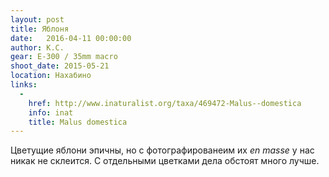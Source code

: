 ```yaml
---
layout: post
title: Яблоня
date:   2016-04-11 00:00:00
author: К.С.
gear: E-300 / 35mm macro
shoot_date: 2015-05-21
location: Нахабино
links:
  -
    href: http://www.inaturalist.org/taxa/469472-Malus--domestica
    info: inat
    title: Malus domestica
---
```


Цветущие яблони эпичны, но с фотографированеим их _en masse_ у нас никак не склеится. С отдельными цветками дела обстоят много лучше.
